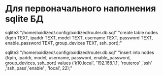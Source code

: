 # Для первоначального наполнения sqlite БД
sqlite3 "/home/oxidized/.config/oxidized/router.db.sql"  "create table nodes
  (fqdn TEXT, ipaddr TEXT, model TEXT, username TEXT, password TEXT, enable_password TEXT, group_devices TEXT, ssh_port);"

sqlite3 "/home/oxidized/.config/oxidized/router.db.sql"  "insert into
  nodes (fqdn, ipaddr, model, username, password, enable_password, group_devices, ssh_port)
  values ('k10.local', '192.168.1.1', 'routeros' ,'ssh' ,'ssh_pass','enable' , 'local', 22);"



